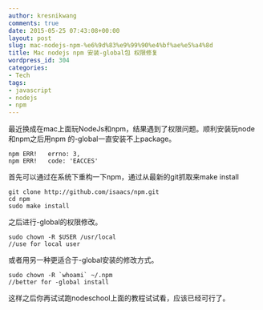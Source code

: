 ```yaml
---
author: kresnikwang
comments: true
date: 2015-05-25 07:43:08+00:00
layout: post
slug: mac-nodejs-npm-%e6%9d%83%e9%99%90%e4%bf%ae%e5%a4%8d
title: Mac nodejs npm 安装-global包 权限修复
wordpress_id: 304
categories:
- Tech
tags:
- javascript
- nodejs
- npm
---
```


最近换成在mac上面玩NodeJs和npm，结果遇到了权限问题。顺利安装玩node和npm之后用npm 的-global一直安装不上package。


    
    
    npm ERR!   errno: 3,
    npm ERR!   code: 'EACCES'
    



首先可以通过在系统下重构一下npm，通过从最新的git抓取来make install


    
     
    git clone http://github.com/isaacs/npm.git
    cd npm
    sudo make install
    



之后进行-global的权限修改。


    
     
    sudo chown -R $USER /usr/local
    //use for local user
    



或者用另一种更适合于-global安装的修改方式。


    
    
    sudo chown -R `whoami` ~/.npm
    //better for -global install
    



这样之后你再试试跑nodeschool上面的教程试试看，应该已经可行了。
